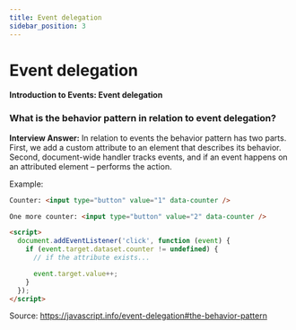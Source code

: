```yaml
---
title: Event delegation
sidebar_position: 3
---
```


# Event delegation

**Introduction to Events: Event delegation**

### What is the behavior pattern in relation to event delegation?

**Interview Answer:** In relation to events the behavior pattern has two parts. First, we add a custom attribute to an element that describes its behavior. Second, document-wide handler tracks events, and if an event happens on an attributed element – performs the action.

Example:

```html
Counter: <input type="button" value="1" data-counter />

One more counter: <input type="button" value="2" data-counter />

<script>
  document.addEventListener('click', function (event) {
    if (event.target.dataset.counter != undefined) {
      // if the attribute exists...

      event.target.value++;
    }
  });
</script>
```

Source: <https://javascript.info/event-delegation#the-behavior-pattern>
